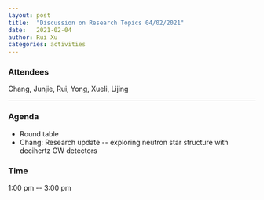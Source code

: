 ```yaml
---
layout: post
title:  "Discussion on Research Topics 04/02/2021"
date:   2021-02-04
author: Rui Xu
categories: activities
---
```



### Attendees

Chang, Junjie, Rui, Yong, Xueli, Lijing

---

### Agenda

- Round table
- Chang: Research update -- exploring neutron star structure with decihertz GW detectors






### Time

1:00 pm -- 3:00 pm

